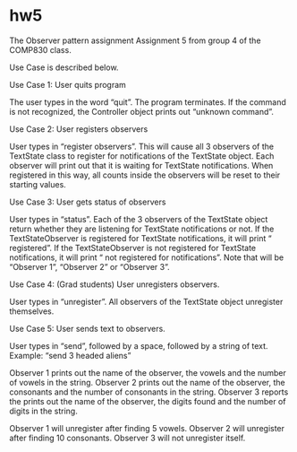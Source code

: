# hw5
The Observer pattern assignment
Assignment 5 from group 4 of the COMP830 class.

Use Case is described below.

Use Case 1:  User quits program

The user types in the word “quit”.  The program terminates.  If the command is not recognized, the Controller object prints out “unknown command”.

Use Case 2: User registers observers

User types in “register observers”.  This will cause all 3 observers of the TextState class to register for notifications of the TextState object.  Each observer will print out that it is waiting for TextState notifications.  When registered in this way, all counts inside the observers will be reset to their starting values.

Use Case 3: User gets status of observers

User types in “status”.  Each of the 3 observers of the TextState object return whether they are listening for TextState notifications or not.  If the TextStateObserver is registered for TextState notifications, it will print “<name of observer> registered”.  If the TextStateObserver is not registered for TextState notifications, it will print “<name of observer> not registered for notifications”.  Note that <name of the observer> will be “Observer 1”, “Observer 2” or “Observer 3”.

Use Case 4:  (Grad students) User unregisters observers.

User types in “unregister”.  All observers of the TextState object unregister themselves.

Use Case 5:  User sends text to observers.

User types in “send”, followed by a space, followed by a string of text.  Example: “send 3 headed aliens”

Observer 1 prints out the name of the observer, the vowels and the  number of vowels in the string.  Observer 2 prints out the name of the observer, the consonants and the number of consonants in the string.  Observer 3 reports the prints out the name of the observer, the digits found and the number of digits in the string.

Observer 1 will unregister after finding 5 vowels.  Observer 2 will unregister after finding 10 consonants.  Observer 3 will not unregister itself.
